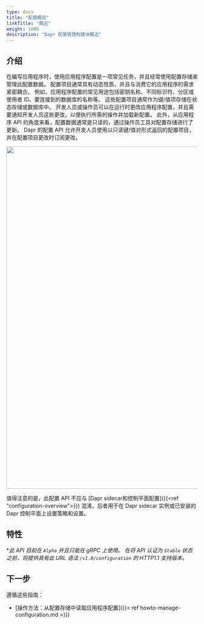 ```yaml
---
type: docs
title: "配置概览"
linkTitle: "概述"
weight: 1000
description: "Dapr 配置管理构建块概述"
---
```


## 介绍

在编写应用程序时，使用应用程序配置是一项常见任务，并且经常使用配置存储来管理此配置数据。 配置项目通常具有动态性质，并且与消费它的应用程序的需求紧密耦合。 例如，应用程序配置的常见用途包括密钥名称、不同标识符、分区或使用者 ID、要连接到的数据库的名称等。 这些配置项目通常作为键/值项存储在状态存储或数据库中。 开发人员或操作员可以在运行时更改应用程序配置，并且需要通知开发人员这些更改，以便执行所需的操作并加载新配置。 此外，从应用程序 API 的角度来看，配置数据通常是只读的，通过操作员工具对配置存储进行了更新。 Dapr 的配置 API 允许开发人员使用以只读键/值对形式返回的配置项目，并在配置项目更改时订阅更改。

<img src="/images/configuration-api-overview.png" width=900>

值得注意的是，此配置 API 不应与 [Dapr sidecar和控制平面配置]({{<ref "configuration-overview">}}) 混淆，后者用于在 Dapr sidecar 实例或已安装的 Dapr 控制平面上设置策略和设置。

## 特性

**此 API 目前在 `Alpha` 并且只能在 gRPC 上使用。 在将 API 认证为 `Stable` 状态之前，将提供具有此 URL 语法 `/v1.0/configuration` 的 HTTP1.1 支持版本。*

## 下一步
遵循这些指南：
- [操作方法：从配置存储中读取应用程序配置]({{< ref howto-manage-configuration.md >}})

